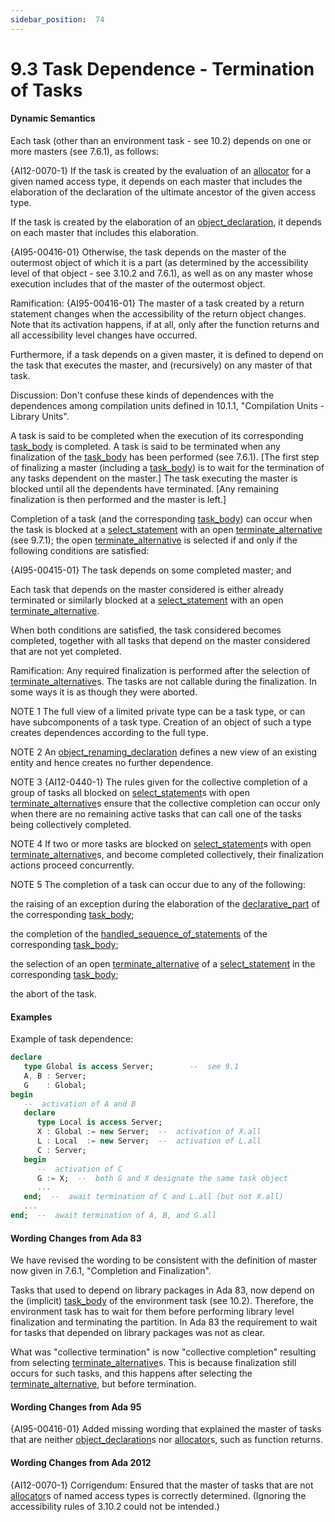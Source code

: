 ```yaml
---
sidebar_position:  74
---
```


# 9.3  Task Dependence - Termination of Tasks


#### Dynamic Semantics

Each task (other than an environment task - see 10.2) depends on one or more masters (see 7.6.1), as follows: 

{AI12-0070-1} If the task is created by the evaluation of an [allocator](./AA-4.8#S0164) for a given named access type, it depends on each master that includes the elaboration of the declaration of the ultimate ancestor of the given access type.

If the task is created by the elaboration of an [object_declaration](./AA-3.3#S0032), it depends on each master that includes this elaboration.

{AI95-00416-01} Otherwise, the task depends on the master of the outermost object of which it is a part (as determined by the accessibility level of that object - see 3.10.2 and 7.6.1), as well as on any master whose execution includes that of the master of the outermost object. 

Ramification: {AI95-00416-01} The master of a task created by a return statement changes when the accessibility of the return object changes. Note that its activation happens, if at all, only after the function returns and all accessibility level changes have occurred. 

Furthermore, if a task depends on a given master, it is defined to depend on the task that executes the master, and (recursively) on any master of that task. 

Discussion: Don't confuse these kinds of dependences with the dependences among compilation units defined in 10.1.1, "Compilation Units - Library Units". 

A task is said to be completed when the execution of its corresponding [task_body](./AA-9.1#S0248) is completed. A task is said to be terminated when any finalization of the [task_body](./AA-9.1#S0248) has been performed (see 7.6.1). [The first step of finalizing a master (including a [task_body](./AA-9.1#S0248)) is to wait for the termination of any tasks dependent on the master.] The task executing the master is blocked until all the dependents have terminated. [Any remaining finalization is then performed and the master is left.]

Completion of a task (and the corresponding [task_body](./AA-9.1#S0248)) can occur when the task is blocked at a [select_statement](./AA-9.7#S0269) with an open [terminate_alternative](./AA-9.7#S0275) (see 9.7.1); the open [terminate_alternative](./AA-9.7#S0275) is selected if and only if the following conditions are satisfied: 

{AI95-00415-01} The task depends on some completed master; and

Each task that depends on the master considered is either already terminated or similarly blocked at a [select_statement](./AA-9.7#S0269) with an open [terminate_alternative](./AA-9.7#S0275). 

When both conditions are satisfied, the task considered becomes completed, together with all tasks that depend on the master considered that are not yet completed. 

Ramification: Any required finalization is performed after the selection of [terminate_alternative](./AA-9.7#S0275)s. The tasks are not callable during the finalization. In some ways it is as though they were aborted. 

NOTE 1   The full view of a limited private type can be a task type, or can have subcomponents of a task type. Creation of an object of such a type creates dependences according to the full type.

NOTE 2   An [object_renaming_declaration](./AA-8.5#S0239) defines a new view of an existing entity and hence creates no further dependence.

NOTE 3   {AI12-0440-1} The rules given for the collective completion of a group of tasks all blocked on [select_statement](./AA-9.7#S0269)s with open [terminate_alternative](./AA-9.7#S0275)s ensure that the collective completion can occur only when there are no remaining active tasks that can call one of the tasks being collectively completed.

NOTE 4   If two or more tasks are blocked on [select_statement](./AA-9.7#S0269)s with open [terminate_alternative](./AA-9.7#S0275)s, and become completed collectively, their finalization actions proceed concurrently.

NOTE 5   The completion of a task can occur due to any of the following: 

the raising of an exception during the elaboration of the [declarative_part](./AA-3.11#S0086) of the corresponding [task_body](./AA-9.1#S0248);

the completion of the [handled_sequence_of_statements](./AA-11.2#S0304) of the corresponding [task_body](./AA-9.1#S0248);

the selection of an open [terminate_alternative](./AA-9.7#S0275) of a [select_statement](./AA-9.7#S0269) in the corresponding [task_body](./AA-9.1#S0248);

the abort of the task. 


#### Examples

Example of task dependence: 

```ada
declare
   type Global is access Server;        --  see 9.1
   A, B : Server;
   G    : Global;
begin
   --  activation of A and B
   declare
      type Local is access Server;
      X : Global := new Server;  --  activation of X.all
      L : Local  := new Server;  --  activation of L.all
      C : Server;
   begin
      --  activation of C
      G := X;  --  both G and X designate the same task object
      ...
   end;  --  await termination of C and L.all (but not X.all)
   ...
end;  --  await termination of A, B, and G.all

```


#### Wording Changes from Ada 83

We have revised the wording to be consistent with the definition of master now given in 7.6.1, "Completion and Finalization".

Tasks that used to depend on library packages in Ada 83, now depend on the (implicit) [task_body](./AA-9.1#S0248) of the environment task (see 10.2). Therefore, the environment task has to wait for them before performing library level finalization and terminating the partition. In Ada 83 the requirement to wait for tasks that depended on library packages was not as clear.

What was "collective termination" is now "collective completion" resulting from selecting [terminate_alternative](./AA-9.7#S0275)s. This is because finalization still occurs for such tasks, and this happens after selecting the [terminate_alternative](./AA-9.7#S0275), but before termination. 


#### Wording Changes from Ada 95

{AI95-00416-01} Added missing wording that explained the master of tasks that are neither [object_declaration](./AA-3.3#S0032)s nor [allocator](./AA-4.8#S0164)s, such as function returns. 


#### Wording Changes from Ada 2012

{AI12-0070-1} Corrigendum: Ensured that the master of tasks that are not [allocator](./AA-4.8#S0164)s of named access types is correctly determined. (Ignoring the accessibility rules of 3.10.2 could not be intended.) 

